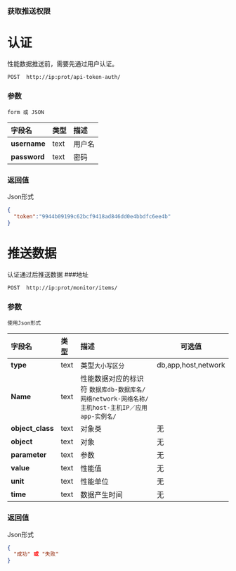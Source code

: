 ### 获取推送权限

# 认证
性能数据推送前，需要先通过用户认证。
```
POST  http://ip:prot/api-token-auth/
```
### 参数
 `form 或 JSON`

| 字段名 | 类型 | 描述 |
|:---------|:-----|:------------|
| **username**  | text | 用户名 |
| **password**  | text | 密码 |

###

### 返回值
Json形式

```json
{
  "token":"9944b09199c62bcf9418ad846dd0e4bbdfc6ee4b"
}

```

# 推送数据
认证通过后推送数据
###地址
```
POST  http://ip:prot/monitor/items/
```
### 参数

`使用Json形式`

| 字段名 | 类型 | 描述 | 可选值 | 
|:---------|:-----|:------------|----|
| **type**  | text | 类型`大小写区分` |db,app,host,network | 
| **Name**  | text | 性能数据对应的标识符 ```数据库db-数据库名/网络network-网络名称/主机host-主机IP／应用app-实例名/``` | | 
| **object_class**  | text | 对象类 | 无 |
| **object**  | text | 对象 | 无 |
| **parameter**  | text | 参数 | 无 |
| **value**  | text | 性能值 | 无 |
| **unit**  | text | 性能单位 | 无 |
| **time**  | text | 数据产生时间 | 无 |

###

### 返回值
Json形式

```json
{
  "成功" 或 "失败"
}

```